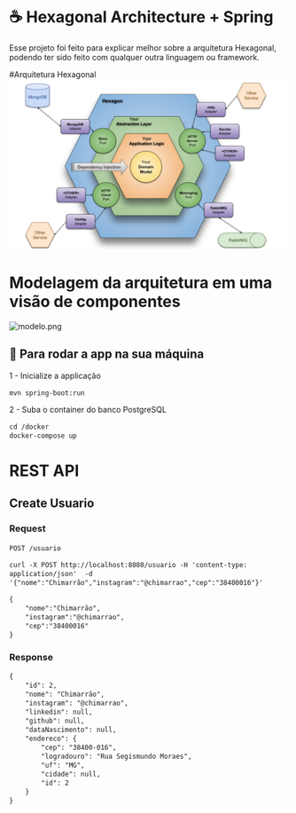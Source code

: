 # ☕ Hexagonal Architecture + Spring

Esse projeto foi feito para explicar melhor sobre a arquitetura Hexagonal, podendo ter sido feito com qualquer outra linguagem ou framework.

#Arquitetura Hexagonal
![img.png](img.png)

# Modelagem da arquitetura em uma visão de componentes

![modelo.png](modelo.png)


## 🚀 Para rodar a app na sua máquina

1 - Inicialize a applicação
   
```shell script
mvn spring-boot:run
```
2 - Suba o container do banco PostgreSQL
```shell script
cd /docker
docker-compose up
```

# REST API
## Create Usuario
### Request
```
POST /usuario
```
```
curl -X POST http://localhost:8080/usuario -H 'content-type: application/json'  -d '{"nome":"Chimarrão","instagram":"@chimarrao","cep":"38400016"}'
```

```
{
	"nome":"Chimarrão",
	"instagram":"@chimarrao",
	"cep":"38400016"
}
```

### Response
```
{
    "id": 2,
    "nome": "Chimarrão",
    "instagram": "@chimarrao",
    "linkedin": null,
    "github": null,
    "dataNascimento": null,
    "endereco": {
        "cep": "38400-016",
        "logradouro": "Rua Segismundo Moraes",
        "uf": "MG",
        "cidade": null,
        "id": 2
    }
}
```